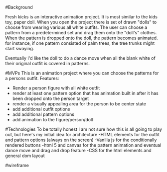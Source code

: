 #Background

Fresh kicks is an interactive animation project. It is most similar to the kids toy, paper doll. When you open the project there is set of drawn "dolls" to choose from wearing various all white outfits. The user can choose a pattern from a predetermined set and drag them onto the "doll's" clothes. When the pattern is dropped onto the doll, the pattern becomes animated. for instance, if one pattern consisted of palm trees, the tree trunks might start swaying. 

Eventually I'd like the doll to do a dance move when all the blank white of their original outfit is covered in patterns. 

#MVPs
This is an animation project where you can choose the patterns for a persons outfit. 
Features: 
  - Render a person figure with all white outfit
  - render at least one pattern option that has animation built in after it has been dropped onto the person target
  - render a visually appealing area for the person to be center state
  - add additional outfit options
  - add additional pattern options
  - add animation to the figure/person/doll
  
  #Technologies
  To be totally honest I am not sure how this is all going to play out, but here's my initial idea for architecture
  -HTML elements for the outfit and pattern options (always on the screen)
  -Vanilla js for the conditionally rendered buttons
  -html 5 and canvas for the pattern animation and eventual dance move and drag and drop feature
  -CSS for the html elements and general dom layout
  
  #wireframe
  
  
